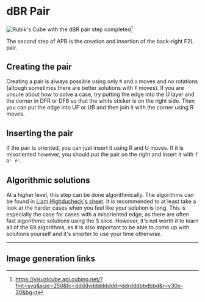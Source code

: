 # dBR Pair
<image class="right" alt="Rubik's Cube with the dBR pair step completed" src="/images/tutorial/pair/pair.svg">[^pair]<br>

The second step of APB is the creation and insertion of the back-right F2L pair. 
## Creating the pair 
Creating a pair is always possible using only `R` and `U` moves and no rotations (altough sometimes there are better solutions with `F` moves). If you are unsure about how to solve a case, try putting the edge into the U layer and the corner in DFR or DFB so that the white sticker is on the right side. Then you can put the edge into UF or UB and then join it with the corner using R moves. <br>
## Inserting the pair
If the pair is oriented, you can just insert it using R and U moves. If it is misoriented however, you should put the pair on the right and insert it with `f R' f'`.
## Algorithmic solutions
At a higher level, this step can be done algorithmically. The algorithms can be found in [Liam Highducheck's sheet](https://docs.google.com/spreadsheets/d/1U1nwq_-HLeDgajuAOVRaH2Jo7X9zSTEBrnIRSv3hzeg). It is recommended to at least take a look at the harder cases when you feel like your solution is long. This is especially the case for cases with a misoriented edge, as there are often fast algorithmic solutions using the S slice. However, it's not worth it to learn all of the 89 algorithms, as it is also important to be able to come up with solutions yourself and it's smarter to use your time otherwise.
<hr>

## Image generation links
[^pair]: <https://visualcube.api.cubing.net/?fmt=svg&size=250&fc=ddddyddddddddrrddrdddbbdbbd&r=y30x-30&bg=t>